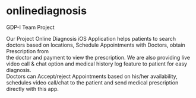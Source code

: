 # onlinediagnosis
GDP-I Team Project

Our Project Online Diagnosis iOS Application helps patients to search doctors based on locations, Schedule Appointments with Doctors, obtain Prescription from<br> the doctor and payment to view the prescription. We are also providing live video call & chat option and medical history log feature to patient for easy diagnosis.<br> Doctors can Accept/reject Appointments based on his/her availability, schedules video call/chat to the patient and send medical prescription directly with this app.<br>